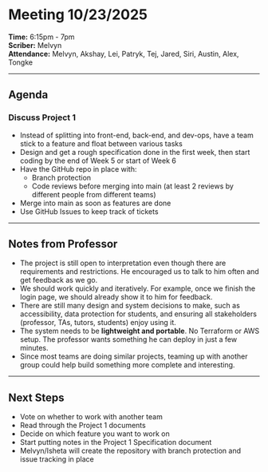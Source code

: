 # Meeting 10/23/2025  
**Time:** 6:15pm - 7pm  
**Scriber:** Melvyn  
**Attendance:** Melvyn, Akshay, Lei, Patryk, Tej, Jared, Siri, Austin, Alex, Tongke  

---

## Agenda

### Discuss Project 1
- Instead of splitting into front-end, back-end, and dev-ops, have a team stick to a feature and float between various tasks  
- Design and get a rough specification done in the first week, then start coding by the end of Week 5 or start of Week 6  
- Have the GitHub repo in place with:
  - Branch protection  
  - Code reviews before merging into main (at least 2 reviews by different people from different teams)  
- Merge into main as soon as features are done  
- Use GitHub Issues to keep track of tickets  

---

## Notes from Professor
- The project is still open to interpretation even though there are requirements and restrictions. He encouraged us to talk to him often and get feedback as we go.  
- We should work quickly and iteratively. For example, once we finish the login page, we should already show it to him for feedback.  
- There are still many design and system decisions to make, such as accessibility, data protection for students, and ensuring all stakeholders (professor, TAs, tutors, students) enjoy using it.  
- The system needs to be **lightweight and portable**. No Terraform or AWS setup. The professor wants something he can deploy in just a few minutes.  
- Since most teams are doing similar projects, teaming up with another group could help build something more complete and interesting.  

---

## Next Steps
- Vote on whether to work with another team  
- Read through the Project 1 documents  
- Decide on which feature you want to work on  
- Start putting notes in the Project 1 Specification document  
- Melvyn/Isheta will create the repository with branch protection and issue tracking in place  
